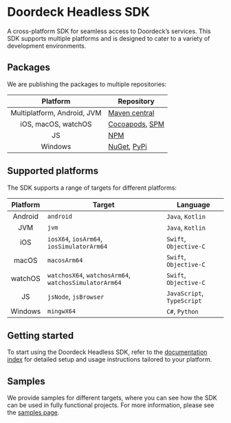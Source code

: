 # Doordeck Headless SDK
A cross-platform SDK for seamless access to Doordeck’s services. This SDK supports multiple platforms and is designed to cater to a variety of development environments.

## Packages
We are publishing the packages to multiple repositories:

|          Platform           | Repository                                                                                                             |
|:---------------------------:|------------------------------------------------------------------------------------------------------------------------|
| Multiplatform, Android, JVM | [Maven central](https://central.sonatype.com/namespace/com.doordeck.headless.sdk)                                      |
|     iOS, macOS, watchOS     | [Cocoapods](https://cocoapods.org/pods/DoordeckSDK), [SPM](https://github.com/doordeck/doordeck-headless-sdk-spm)      |
|             JS              | [NPM](https://www.npmjs.com/package/@doordeck/doordeck-headless-sdk)                                                   |
|           Windows           | [NuGet](https://www.nuget.org/packages/Doordeck.Headless.Sdk), [PyPi](https://pypi.org/project/doordeck-headless-sdk/) |

## Supported platforms
The SDK supports a range of targets for different platforms:

| Platform | Target                                                | Language                   |
|:--------:|-------------------------------------------------------|----------------------------|
| Android  | `android`                                             | `Java`, `Kotlin`           |
|   JVM    | `jvm`                                                 | `Java`, `Kotlin`           |
|   iOS    | `iosX64`, `iosArm64`, `iosSimulatorArm64`             | `Swift`, `Objective-C`     |
|  macOS   | `macosArm64`                                          | `Swift`, `Objective-C`     |
| watchOS  | `watchosX64`, `watchosArm64`, `watchosSimulatorArm64` | `Swift`, `Objective-C`     |
|    JS    | `jsNode`, `jsBrowser`                                 | `JavaScript`, `TypeScript` |
| Windows  | `mingwX64`                                            | `C#`, `Python`             |

## Getting started
To start using the Doordeck Headless SDK, refer to the [documentation index](https://developer.doordeck.com/docs/category/kotlin-multiplatform-sdk) for detailed setup and usage instructions tailored to your platform.

## Samples
We provide samples for different targets, where you can see how the SDK can be used in fully functional projects. For more information, please see the [samples page](https://developer.doordeck.com/docs/kotlin-multiplatform-sdk/samples).